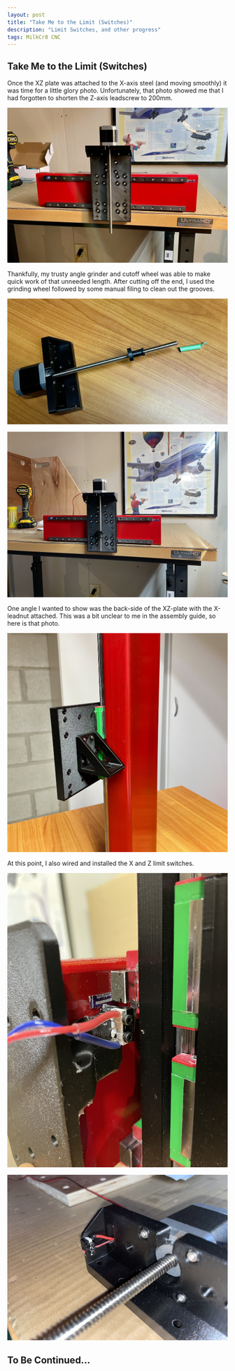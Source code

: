 ```yaml
---
layout: post
title: "Take Me to the Limit (Switches)"
description: "Limit Switches, and other progress"
tags: MilkCr8 CNC
---
```

## Take Me to the Limit (Switches)

Once the XZ plate was attached to the X-axis steel (and moving smoothly) it was time for a little glory photo.  Unfortunately, that photo showed me that I had forgotten to shorten the Z-axis leadscrew to 200mm.  

![MilkCr8 CNC frame](/assets/images/X-axis.jpeg)

Thankfully, my trusty angle grinder and cutoff wheel was able to make quick work of that unneeded length.  After cutting off the end, I used the grinding wheel followed by some manual filing to clean out the grooves.

![MilkCr8 CNC frame](/assets/images/Z-Leadscrew.jpeg)

![MilkCr8 CNC frame](/assets/images/Shortened-Z.jpeg)

One angle I wanted to show was the back-side of the XZ-plate with the X-leadnut attached.  This was a bit unclear to me in the assembly guide, so here is that photo.

![MilkCr8 CNC frame](/assets/images/XZ-Plate.jpeg)

At this point, I also wired and installed the X and Z limit switches.

![MilkCr8 CNC frame](/assets/images/X-LimitSwitch.jpeg)

![MilkCr8 CNC frame](/assets/images/Z-LimitSwitch.jpeg)

## To Be Continued... ##
